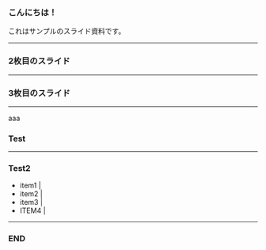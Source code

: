 ### こんにちは！


これはサンプルのスライド資料です。


---


### 2枚目のスライド


---


### 3枚目のスライド


---

aaa

### Test

---

### Test2

- item1 |
- item2 |
- item3 |
- ITEM4 |

---

### END

